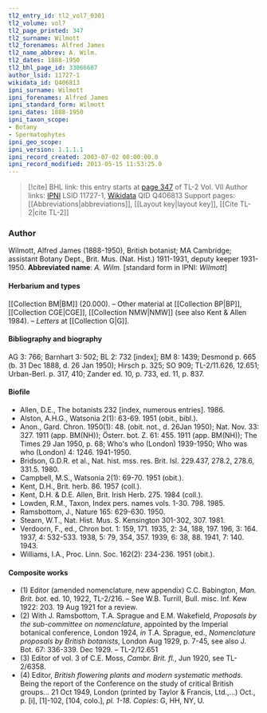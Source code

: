 ```yaml
---
tl2_entry_id: tl2_vol7_0301
tl2_volume: vol7
tl2_page_printed: 347
tl2_surname: Wilmott
tl2_forenames: Alfred James
tl2_name_abbrev: A. Wilm.
tl2_dates: 1888-1950
tl2_bhl_page_id: 33066687
author_lsid: 11727-1
wikidata_id: Q406813
ipni_surname: Wilmott
ipni_forenames: Alfred James
ipni_standard_form: Wilmott
ipni_dates: 1888-1950
ipni_taxon_scope: 
- Botany
- Spermatophytes
ipni_geo_scope: 
ipni_version: 1.1.1.1
ipni_record_created: 2003-07-02 00:00:00.0
ipni_record_modified: 2013-05-15 11:53:25.0
---
```


> [!cite] BHL link: this entry starts at [page 347](https://www.biodiversitylibrary.org/page/33066687) of TL-2 Vol. VII
> Author links: [IPNI](https://www.ipni.org/a/11727-1) LSID 11727-1, [Wikidata](https://www.wikidata.org/wiki/Q406813) QID Q406813
> Support pages: [[Abbreviations|abbreviations]], [[Layout key|layout key]], [[Cite TL-2|cite TL-2]]

### Author

Wilmott, Alfred James (1888-1950), British botanist; MA Cambridge; assistant Botany Dept., Brit. Mus. (Nat. Hist.) 1911-1931, deputy keeper 1931-1950. 
**Abbreviated name**: *A. Wilm.* \[standard form in IPNI: *Wilmott*\]

#### Herbarium and types

[[Collection BM|BM]] (20.000). – Other material at [[Collection BP|BP]], [[Collection CGE|CGE]], [[Collection NMW|NMW]] (see also Kent & Allen 1984). – *Letters* at [[Collection G|G]].

#### Bibliography and biography

AG 3: 766; Barnhart 3: 502; BL 2: 732 \[index\]; BM 8: 1439; Desmond p. 665 (b. 31 Dec 1888, d. 26 Jan 1950); Hirsch p. 325; SO 909; TL-2/11.626, 12.651; Urban-Berl. p. 317, 410; Zander ed. 10, p. 733, ed. 11, p. 837.

#### Biofile

- Allen, D.E., The botanists 232 \[index, numerous entries\]. 1986.
- Alston, A.H.G., Watsonia 2(1): 63-69. 1951 (obit., bibl.).
- Anon., Gard. Chron. 1950(1): 48. (obit. not., d. 26Jan 1950); Nat. Nov. 33: 327. 1911 (app. BM(NH)); Österr. bot. Z. 61: 455. 1911 (app. BM(NH)); The Times 29 Jan 1950, p. 68; Who's who (London) 1939-1950; Who was who (London) 4: 1246. 1941-1950.
- Bridson, G.D.R. et al., Nat. hist. mss. res. Brit. Isl. 229.437, 278.2, 278.6, 331.5. 1980.
- Campbell, M.S., Watsonia 2(1): 69-70. 1951 (obit.).
- Kent, D.H., Brit. herb. 86. 1957 (coll.).
- Kent, D.H. & D.E. Allen, Brit. Irish Herb. 275. 1984 (coll.).
- Lowden, R.M., Taxon, Index pers. names vols. 1-30. 798. 1985.
- Ramsbottom, J., Nature 165: 629-630. 1950.
- Stearn, W.T., Nat. Hist. Mus. S. Kensington 301-302, 307. 1981.
- Verdoorn, F., ed., Chron bot. 1: 159, 171. 1935, 2: 34, 188, 197. 196, 3: 164. 1937, 4: 532-533. 1938, 5: 79, 354, 357. 1939, 6: 38, 88. 1941, 7: 140. 1943.
- Williams, I.A., Proc. Linn. Soc. 162(2): 234-236. 1951 (obit.).

#### Composite works

- (1) Editor (amended nomenclature, new appendix) C.C. Babington, *Man. Brit. bot.* ed. 10, 1922, TL-2/216. – See W.B. Turrill, Bull. misc. Inf. Kew 1922: 203. 19 Aug 1921 for a review.
- (2) With J. Ramsbottom, T.A. Sprague and E.M. Wakefield, *Proposals by the sub-committee on nomenclature*, appointed by the Imperial botanical conference, London 1924, *in* T.A. Sprague, ed., *Nomenclature proposals by British botanists*, London Aug 1929, p. 7-45, see also J. Bot. 67: 336-339. Dec 1929. – TL-2/12.651
- (3) Editor of vol. 3 of C.E. Moss, *Cambr. Brit. fl.*, Jun 1920, see TL-2/6358.
- (4) Editor, *British flowering plants and modern systematic methods*. Being the report of the Conference on the study of critical British groups... 21 Oct 1949, London (printed by Taylor & Francis, Ltd.,...) Oct., p. \[i\], \[1\]-102, \[104, colo.\], *pl. 1-18. Copies*: G, HH, NY, U.

